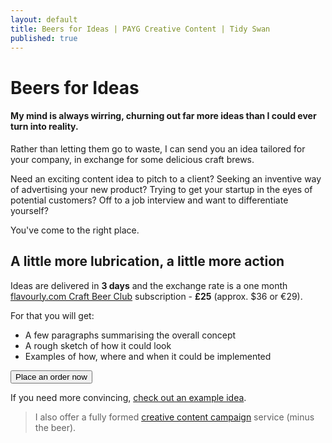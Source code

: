 ```yaml
---
layout: default
title: Beers for Ideas | PAYG Creative Content | Tidy Swan
published: true
---
```


# Beers for Ideas

#### My mind is always wirring, churning out far more ideas than I could ever turn into reality.

Rather than letting them go to waste, I can send you an idea tailored for your company, in exchange for some delicious craft brews.

Need an exciting content idea to pitch to a client? Seeking an inventive way of advertising your new product? Trying to get your startup in the eyes of potential customers? Off to a job interview and want to differentiate yourself?

You've come to the right place.

## A little more lubrication, a little more action

Ideas are delivered in **3 days** and the exchange rate is a one month [flavourly.com Craft Beer Club](http://flavourly.com/DANNYKZXW) subscription - **£25** (approx. $36 or €29).

For that you will get:

- A few paragraphs summarising the overall concept
- A rough sketch of how it could look
- Examples of how, where and when it could be implemented

<button class="button">Place an order now</button>

If you need more convincing, [check out an example idea](#).

> I also offer a fully formed [creative content campaign](/creative-content-campaign) service (minus the beer).
